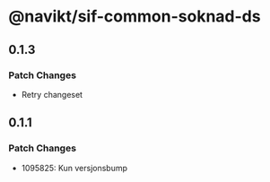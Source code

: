 # @navikt/sif-common-soknad-ds

## 0.1.3

### Patch Changes

-   Retry changeset

## 0.1.1

### Patch Changes

-   1095825: Kun versjonsbump
